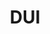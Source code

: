 ---
template: BlogIndex
title: DUI
subtitle: ''
featuredImage: 'https://ucarecdn.com/83a3c73d-f234-4086-9fad-cee3a9626230/'
---